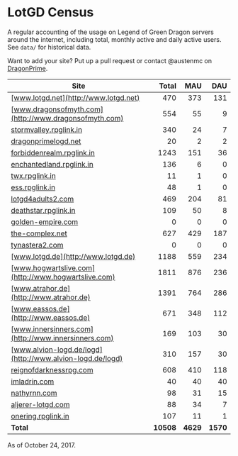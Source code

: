 # LotGD Census
A regular accounting of the usage on Legend of Green Dragon servers around the internet, including total, monthly active and daily active users. See `data/` for historical data.

Want to add your site? Put up a pull request or contact @austenmc on [DragonPrime](http://dragonprime.net).


Site | Total | MAU | DAU
--- | ---:| ---:| ---:
[www.lotgd.net](http://www.lotgd.net)|470|373|131
[www.dragonsofmyth.com](http://www.dragonsofmyth.com)|554|55|9
[stormvalley.rpglink.in](http://stormvalley.rpglink.in)|340|24|7
[dragonprimelogd.net](http://dragonprimelogd.net)|20|2|2
[forbiddenrealm.rpglink.in](http://forbiddenrealm.rpglink.in)|1243|151|36
[enchantedland.rpglink.in](http://enchantedland.rpglink.in)|136|6|0
[twx.rpglink.in](http://twx.rpglink.in)|11|1|0
[ess.rpglink.in](http://ess.rpglink.in)|48|1|0
[lotgd4adults2.com](http://lotgd4adults2.com)|469|204|81
[deathstar.rpglink.in](http://deathstar.rpglink.in)|109|50|8
[golden-empire.com](http://golden-empire.com)|0|0|0
[the-complex.net](http://the-complex.net)|627|429|187
[tynastera2.com](http://tynastera2.com)|0|0|0
[www.lotgd.de](http://www.lotgd.de)|1188|559|234
[www.hogwartslive.com](http://www.hogwartslive.com)|1811|876|236
[www.atrahor.de](http://www.atrahor.de)|1391|764|286
[www.eassos.de](http://www.eassos.de)|671|348|112
[www.innersinners.com](http://www.innersinners.com)|169|103|30
[www.alvion-logd.de/logd](http://www.alvion-logd.de/logd)|310|157|30
[reignofdarknessrpg.com](http://reignofdarknessrpg.com)|608|410|118
[imladrin.com](http://imladrin.com)|40|40|40
[nathyrnn.com](http://nathyrnn.com)|98|31|15
[aljerer-lotgd.com](http://aljerer-lotgd.com)|88|34|7
[onering.rpglink.in](http://onering.rpglink.in)|107|11|1
**Total**|**10508**|**4629**|**1570**

As of October 24, 2017.
